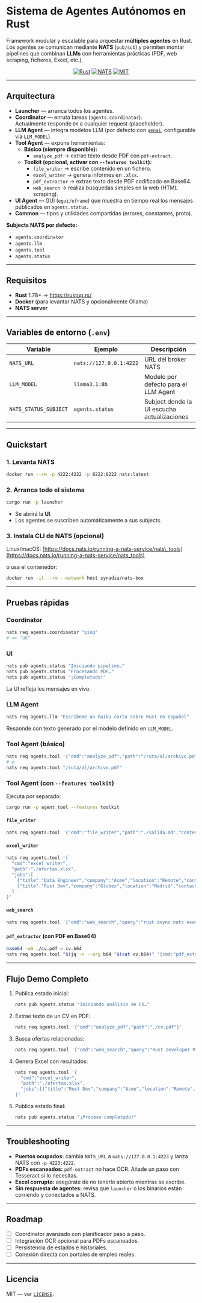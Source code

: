 # Sistema de Agentes Autónomos en Rust

Framework modular y escalable para orquestar **múltiples agentes** en Rust.  
Los agentes se comunican mediante **NATS** (`pub/sub`) y permiten montar pipelines que combinan **LLMs** con herramientas prácticas (PDF, web scraping, ficheros, Excel, etc.).

<p align="center">
  <a href="https://www.rust-lang.org/"><img alt="Rust" src="https://img.shields.io/badge/Rust-1.78%2B-orange"></a>
  <a href="https://nats.io/"><img alt="NATS" src="https://img.shields.io/badge/NATS-pub/sub-blueviolet"></a>
  <a href="./LICENSE"><img alt="MIT" src="https://img.shields.io/badge/license-MIT-blue"></a>
</p>

---

## Arquitectura

- **Launcher** — arranca todos los agentes.
- **Coordinator** — enruta tareas (`agents.coordinator`).  
  Actualmente responde `OK` a cualquier request (placeholder).
- **LLM Agent** — integra modelos LLM (por defecto con [`genai`](https://crates.io/crates/genai), configurable vía `LLM_MODEL`).
- **Tool Agent** — expone herramientas:
  - **Básico (siempre disponible):**
    - `analyze_pdf` → extrae texto desde PDF con `pdf-extract`.
  - **Toolkit (opcional, activar con `--features toolkit`):**
    - `file_writer` → escribe contenido en un fichero.
    - `excel_writer` → genera informes en `.xlsx`.
    - `pdf_extractor` → extrae texto desde PDF codificado en Base64.
    - `web_search` → realiza búsquedas simples en la web (HTML scraping).
- **UI Agent** — GUI (`egui/eframe`) que muestra en tiempo real los mensajes publicados en `agents.status`.
- **Common** — tipos y utilidades compartidas (errores, constantes, proto).

**Subjects NATS por defecto:**

- `agents.coordinator`
- `agents.llm`
- `agents.tool`
- `agents.status`

---

## Requisitos

- **Rust** 1.78+ → <https://rustup.rs/>
- **Docker** (para levantar NATS y opcionalmente Ollama)
- **NATS server**

---

## Variables de entorno (`.env`)

| Variable         | Ejemplo                  | Descripción                              |
|------------------|--------------------------|------------------------------------------|
| `NATS_URL`       | `nats://127.0.0.1:4222` | URL del broker NATS                      |
| `LLM_MODEL`      | `llama3.1:8b`           | Modelo por defecto para el LLM Agent     |
| `NATS_STATUS_SUBJECT` | `agents.status`    | Subject donde la UI escucha actualizaciones |

---

## Quickstart

### 1. Levanta NATS

```bash
docker run --rm -p 4222:4222 -p 8222:8222 nats:latest
````

### 2. Arranca todo el sistema

```bash
cargo run -p launcher
```

* Se abrirá la **UI**.
* Los agentes se suscriben automáticamente a sus subjects.

### 3. Instala CLI de NATS (opcional)

Linux/macOS: [https://docs.nats.io/running-a-nats-service/nats\_tools](https://docs.nats.io/running-a-nats-service/nats_tools)

o usa el contenedor:

```bash
docker run -it --rm --network host synadia/nats-box
```

---

## Pruebas rápidas

### Coordinator

```bash
nats req agents.coordinator "ping"
# => "OK"
```

### UI

```bash
nats pub agents.status "Iniciando pipeline…"
nats pub agents.status "Procesando PDF…"
nats pub agents.status "¡Completado!"
```

La UI refleja los mensajes en vivo.

### LLM Agent

```bash
nats req agents.llm "Escríbeme un haiku corto sobre Rust en español"
```

Responde con texto generado por el modelo definido en `LLM_MODEL`.

### Tool Agent (básico)

```bash
nats req agents.tool '{"cmd":"analyze_pdf","path":"/ruta/al/archivo.pdf"}'
# o
nats req agents.tool "/ruta/al/archivo.pdf"
```

### Tool Agent (con `--features toolkit`)

Ejecuta por separado:

```bash
cargo run -p agent_tool --features toolkit
```

#### `file_writer`

```bash
nats req agents.tool '{"cmd":"file_writer","path":"./salida.md","content":"Hola desde Agent Tool"}'
```

#### `excel_writer`

```bash
nats req agents.tool '{
  "cmd":"excel_writer",
  "path":"./ofertas.xlsx",
  "jobs":[
    {"title":"Data Engineer","company":"Acme","location":"Remote","contact":"jobs@acme.com","source_url":"https://example.com/1"},
    {"title":"Rust Dev","company":"Globex","location":"Madrid","contact":"hr@globex.com","source_url":"https://example.com/2"}
  ]
}'
```

#### `web_search`

```bash
nats req agents.tool '{"cmd":"web_search","query":"rust async nats examples"}'
```

#### `pdf_extractor` (con PDF en Base64)

```bash
base64 -w0 ./cv.pdf > cv.b64
nats req agents.tool "$(jq -n --arg b64 "$(cat cv.b64)" '{cmd:"pdf_extractor", pdf_data_base64:$b64}')"
```

---

## Flujo Demo Completo

1. Publica estado inicial:

   ```bash
   nats pub agents.status "Iniciando análisis de CV…"
   ```

2. Extrae texto de un CV en PDF:

   ```bash
   nats req agents.tool '{"cmd":"analyze_pdf","path":"./cv.pdf"}'
   ```

3. Busca ofertas relacionadas:

   ```bash
   nats req agents.tool '{"cmd":"web_search","query":"Rust developer Madrid remote"}'
   ```

4. Genera Excel con resultados:

   ```bash
   nats req agents.tool '{
     "cmd":"excel_writer",
     "path":"./ofertas.xlsx",
     "jobs":[{"title":"Rust Dev","company":"Acme","location":"Remote","contact":"jobs@acme.com","source_url":"https://example.com/1"}]
   }'
   ```

5. Publica estado final:

   ```bash
   nats pub agents.status "¡Proceso completado!"
   ```

---

## Troubleshooting

* **Puertos ocupados:** cambia `NATS_URL` a `nats://127.0.0.1:4223` y lanza NATS con `-p 4223:4222`.
* **PDFs escaneados:** `pdf-extract` no hace OCR. Añade un paso con Tesseract si lo necesitas.
* **Excel corrupto:** asegúrate de no tenerlo abierto mientras se escribe.
* **Sin respuesta de agentes:** revisa que `launcher` o los binarios están corriendo y conectados a NATS.

---

## Roadmap

* [ ] Coordinator avanzado con planificador paso a paso.
* [ ] Integración OCR opcional para PDFs escaneados.
* [ ] Persistencia de estados e historiales.
* [ ] Conexión directa con portales de empleo reales.

---

## Licencia

MIT — ver [`LICENSE`](./LICENSE).


